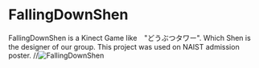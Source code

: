 # FallingDownShen

FallingDownShen is a Kinect Game like　"どうぶつタワー". Which Shen is the designer of our group.
This project was used on NAIST admission poster.
//![FallingDownShen](../FallingDownShen.png)

